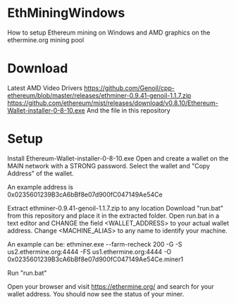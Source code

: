 # EthMiningWindows
How to setup Ethereum mining on Windows and AMD graphics on the ethermine.org mining pool

# Download
Latest AMD Video Drivers
https://github.com/Genoil/cpp-ethereum/blob/master/releases/ethminer-0.9.41-genoil-1.1.7.zip
https://github.com/ethereum/mist/releases/download/v0.8.10/Ethereum-Wallet-installer-0-8-10.exe
And the file in this repository

# Setup
Install Ethereum-Wallet-installer-0-8-10.exe
Open and create a wallet on the MAIN network with a STRONG password.
Select the wallet and "Copy Address" of the wallet.

An example address is 0x0235601239B3cA6bBf8e07d900fC047149Ae54Ce

Extract ethminer-0.9.41-genoil-1.1.7.zip to any location
Download "run.bat" from this repository and place it in the extracted folder.
Open run.bat in a text editor and CHANGE the field <WALLET_ADDRESS> to your actual wallet address.
Change <MACHINE_ALIAS> to any name to identify your machine.

An example can be:
ethminer.exe --farm-recheck 200 -G -S us2.ethermine.org:4444 -FS us1.ethermine.org:4444 -O 0x0235601239B3cA6bBf8e07d900fC047149Ae54Ce.miner1

Run "run.bat"

Open your browser and visit https://ethermine.org/ and search for your wallet address.
You should now see the status of your miner.

